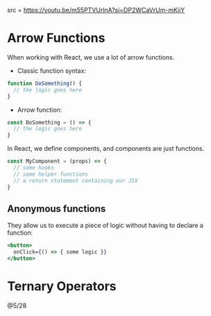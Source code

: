 src = https://youtu.be/m55PTVUrlnA?si=DP2WCaVrUm-mKiiY  

# Arrow Functions

When working with React, we use a lot of arrow functions.  
- Classic function syntax:
```js
function DoSomething() {
  // the logic goes here 
}
```
- Arrow function:
```js
const DoSomething = () => {
  // the logic goes here 
}
```

In React, we define components, and components are just functions.  
```js
const MyComponent = (props) => {
  // some hooks
  // some helper functions
  // a return statement containing our JSX 
}
```

## Anonymous functions

They allow us to execute a piece of logic without having to declare a function:
```jsx
<button>
  onClick={() => { some logic }}
</button>
```

# Ternary Operators



@5/28
